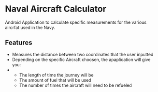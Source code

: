 # Naval Aircraft Calculator
Android Application to calculate specific measurements for the various aircrfat used in the Navy.

## Features
- Measures the distance between two coordinates that the user inputted
- Depending on the specific Aircraft choosen, the apaplication will give you:
- - The length of time the journey will be
  - The amount of fuel that will be used
  - The number of times the aircraft will need to be refueled
 
    
